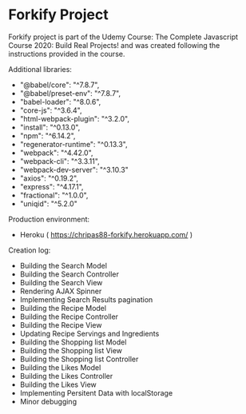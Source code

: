 # Forkify Project

Forkify project is part of the Udemy Course: The Complete Javascript Course 2020: Build Real Projects!
and was created following the instructions provided in the course.

Additional libraries:

* "@babel/core": "^7.8.7",
* "@babel/preset-env": "^7.8.7",
* "babel-loader": "^8.0.6",
* "core-js": "^3.6.4",
* "html-webpack-plugin": "^3.2.0",
* "install": "^0.13.0",
* "npm": "^6.14.2",
* "regenerator-runtime": "^0.13.3",
* "webpack": "^4.42.0",
* "webpack-cli": "^3.3.11",
* "webpack-dev-server": "^3.10.3"
* "axios": "^0.19.2",
* "express": "^4.17.1",
* "fractional": "^1.0.0",
* "uniqid": "^5.2.0"

Production environment:

* Heroku ( https://chripas88-forkify.herokuapp.com/ )

Creation log:

* Building the Search Model
* Building the Search Controller
* Building the Search View
* Rendering AJAX Spinner
* Implementing Search Results pagination
* Building the Recipe Model
* Building the Recipe Controller
* Building the Recipe View
* Updating Recipe Servings and Ingredients
* Building the Shopping list Model
* Building the Shopping list View
* Building the Shopping list Controller
* Building the Likes Model
* Building the Likes Controller
* Building the Likes View
* Implementing Persitent Data with localStorage
* Minor debugging